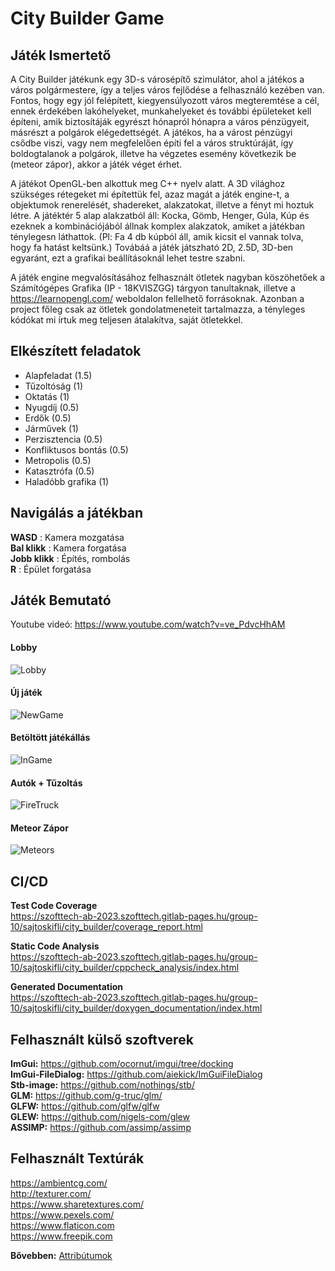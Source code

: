 # City Builder Game

## Játék Ismertető

A City Builder játékunk egy 3D-s városépítő szimulátor, ahol a játékos a város polgármestere, így a teljes város fejlődése a felhasználó kezében van. Fontos, hogy egy jól felépített, kiegyensúlyozott város megteremtése a cél, ennek érdekében lakóhelyeket, munkahelyeket és további épületeket kell építeni, amik biztosítáják egyrészt hónapról hónapra a város pénzügyeit, másrészt a polgárok elégedettségét. A játékos, ha a várost pénzügyi csődbe viszi, vagy nem megfelelően építi fel a város struktúráját, így boldogtalanok a polgárok, illetve ha végzetes esemény következik be (meteor zápor), akkor a játék véget érhet. 

A játékot OpenGL-ben alkottuk meg C++ nyelv alatt. A 3D világhoz szükséges rétegeket mi építettük fel, azaz magát a játék engine-t, a objektumok renerelését, shadereket, alakzatokat, illetve a fényt mi hoztuk létre. A játéktér 5 alap alakzatból áll: Kocka, Gömb, Henger, Gúla, Kúp és ezeknek a kombinációjából állnak komplex alakzatok, amiket a játékban ténylegesn láthattok. (Pl: Fa 4 db kúpból áll, amik kicsit el vannak tolva, hogy fa hatást keltsünk.)
Továbáá a játék játszható 2D, 2.5D, 3D-ben egyaránt, ezt a grafikai beállításoknál lehet testre szabni.

A játék engine megvalósításához felhasznált ötletek nagyban köszöhetőek a Számítógépes Grafika (IP - 18KVISZGG) tárgyon tanultaknak, illetve a https://learnopengl.com/ weboldalon fellelhető forrásoknak. Azonban a project főleg csak az ötletek gondolatmeneteit tartalmazza, a tényleges kódókat mi írtuk meg teljesen átalakítva, saját ötletekkel.

## Elkészített feladatok
- Alapfeladat (1.5)
- Tűzoltóság (1)
- Oktatás (1)
- Nyugdíj (0.5)
- Erdők (0.5)
- Járművek (1)
- Perzisztencia (0.5)
- Konfliktusos bontás (0.5)
- Metropolis (0.5)
- Katasztrófa (0.5)
- Haladóbb grafika (1)

## Navigálás a játékban

**WASD** : Kamera mozgatása <br>
**Bal klikk** : Kamera forgatása <br>
**Jobb klikk** : Építés, rombolás <br>
**R** : Épület forgatása <br>

## Játék Bemutató

Youtube videó: https://www.youtube.com/watch?v=ve_PdvcHhAM

#### Lobby
![Lobby](Images/Lobby.jpg)

#### Új játék
![NewGame](Images/NewGame.jpg)

#### Betöltött játékállás
![InGame](Images/InGame.jpg)

#### Autók + Tűzoltás
![FireTruck](Images/FireTruck.jpg)

#### Meteor Zápor
![Meteors](Images/Meteors.jpg)

## CI/CD

**Test Code Coverage** <br>
https://szofttech-ab-2023.szofttech.gitlab-pages.hu/group-10/sajtoskifli/city_builder/coverage_report.html

**Static Code Analysis** <br>
https://szofttech-ab-2023.szofttech.gitlab-pages.hu/group-10/sajtoskifli/city_builder/cppcheck_analysis/index.html

**Generated Documentation** <br>
https://szofttech-ab-2023.szofttech.gitlab-pages.hu/group-10/sajtoskifli/city_builder/doxygen_documentation/index.html

## Felhasznált külső szoftverek

**ImGui:** https://github.com/ocornut/imgui/tree/docking <br>
**ImGui-FileDialog:** https://github.com/aiekick/ImGuiFileDialog <br>
**Stb-image:** https://github.com/nothings/stb/ <br>
**GLM:** https://github.com/g-truc/glm/ <br>
**GLFW:** https://github.com/glfw/glfw <br>
**GLEW:** https://github.com/nigels-com/glew <br>
**ASSIMP:** https://github.com/assimp/assimp <br>

## Felhasznált Textúrák

https://ambientcg.com/ <br>
http://texturer.com/ <br>
https://www.sharetextures.com/ <br>
https://www.pexels.com/ <br>
https://www.flaticon.com <br>
https://www.freepik.com <br>

**Bővebben:** [Attribútumok](TextureAttributes.txt)